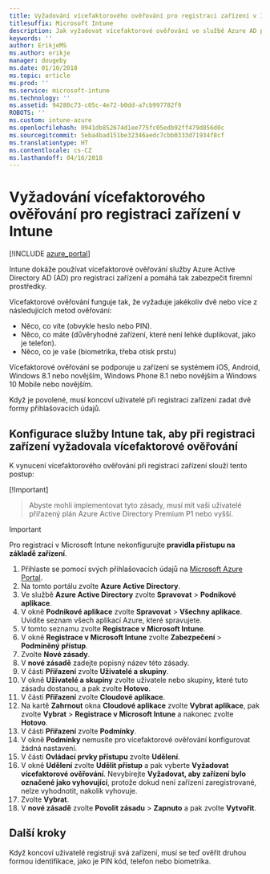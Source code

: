 ```yaml
---
title: Vyžadování vícefaktorového ověřování pro registraci zařízení v Intune
titlesuffix: Microsoft Intune
description: Jak vyžadovat vícefaktorové ověřování ve službě Azure AD pro registraci zařízení v Intune
keywords: ''
author: ErikjeMS
ms.author: erikje
manager: dougeby
ms.date: 01/10/2018
ms.topic: article
ms.prod: ''
ms.service: microsoft-intune
ms.technology: ''
ms.assetid: 94280c73-c05c-4e72-b0dd-a7cb997782f9
ROBOTS: ''
ms.custom: intune-azure
ms.openlocfilehash: 0941db852674d1ee775fc05edb92ff479d856d0c
ms.sourcegitcommit: 5eba4bad151be32346aedc7cbb0333d71934f8cf
ms.translationtype: HT
ms.contentlocale: cs-CZ
ms.lasthandoff: 04/16/2018
---
```

# <a name="require-multi-factor-authentication-for-intune-device-enrollments"></a>Vyžadování vícefaktorového ověřování pro registraci zařízení v Intune

[!INCLUDE [azure_portal](./includes/azure_portal.md)]

Intune dokáže používat vícefaktorové ověřování služby Azure Active Directory AD (AD) pro registraci zařízení a pomáhá tak zabezpečit firemní prostředky.

Vícefaktorové ověřování funguje tak, že vyžaduje jakékoliv dvě nebo více z následujících metod ověřování:

- Něco, co víte (obvykle heslo nebo PIN).
- Něco, co máte (důvěryhodné zařízení, které není lehké duplikovat, jako je telefon).
- Něco, co je vaše (biometrika, třeba otisk prstu)

Vícefaktorové ověřování se podporuje u zařízení se systémem iOS, Android, Windows 8.1 nebo novějším, Windows Phone 8.1 nebo novějším a Windows 10 Mobile nebo novějším.

Když je povolené, musí koncoví uživatelé při registraci zařízení zadat dvě formy přihlašovacích údajů.

## <a name="configure-intune-to-require-multi-factor-authentication-at-device-enrollment"></a>Konfigurace služby Intune tak, aby při registraci zařízení vyžadovala vícefaktorové ověřování

K vynucení vícefaktorového ověřování při registraci zařízení slouží tento postup:

[!Important]
>Abyste mohli implementovat tyto zásady, musí mít vaši uživatelé přiřazený plán Azure Active Directory Premium P1 nebo vyšší.

>[!Important]
>Pro registraci v Microsoft Intune nekonfigurujte **pravidla přístupu na základě zařízení**.

1. Přihlaste se pomocí svých přihlašovacích údajů na [Microsoft Azure Portal](https://portal.azure.com).
2. Na tomto portálu zvolte **Azure Active Directory**.
2. Ve službě **Azure Active Directory** zvolte **Spravovat** > **Podnikové aplikace**.
3. V okně **Podnikové aplikace** zvolte **Spravovat** > **Všechny aplikace**. Uvidíte seznam všech aplikací Azure, které spravujete.
3. V tomto seznamu zvolte **Registrace v Microsoft Intune**.
4. V okně **Registrace v Microsoft Intune** zvolte **Zabezpečení** > **Podmíněný přístup**.
5. Zvolte **Nové zásady**.
6. V **nové zásadě** zadejte popisný název této zásady.
7. V části **Přiřazení** zvolte **Uživatelé a skupiny**.
8. V okně **Uživatelé a skupiny** zvolte uživatele nebo skupiny, které tuto zásadu dostanou, a pak zvolte **Hotovo**.
9. V části **Přiřazení** zvolte **Cloudové aplikace**.
10. Na kartě **Zahrnout** okna **Cloudové aplikace** zvolte **Vybrat aplikace**, pak zvolte **Vybrat** > **Registrace v Microsoft Intune** a nakonec zvolte **Hotovo**.
11. V části **Přiřazení** zvolte **Podmínky**.
12. V okně **Podmínky** nemusíte pro vícefaktorové ověřování konfigurovat žádná nastavení.
13. V části **Ovládací prvky přístupu** zvolte **Udělení**.
14. V okně **Udělení** zvolte **Udělit přístup** a pak vyberte **Vyžadovat vícefaktorové ověřování**.
    Nevybírejte **Vyžadovat, aby zařízení bylo označené jako vyhovující**, protože dokud není zařízení zaregistrované, nelze vyhodnotit, nakolik vyhovuje.
15. Zvolte **Vybrat**.
16. V **nové zásadě** zvolte **Povolit zásadu** > **Zapnuto** a pak zvolte **Vytvořit**.



## <a name="next-steps"></a>Další kroky

Když koncoví uživatelé registrují svá zařízení, musí se teď ověřit druhou formou identifikace, jako je PIN kód, telefon nebo biometrika.
